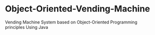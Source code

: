 # Object-Oriented-Vending-Machine
Vending Machine System based on Object-Oriented Programming principles
Using Java
